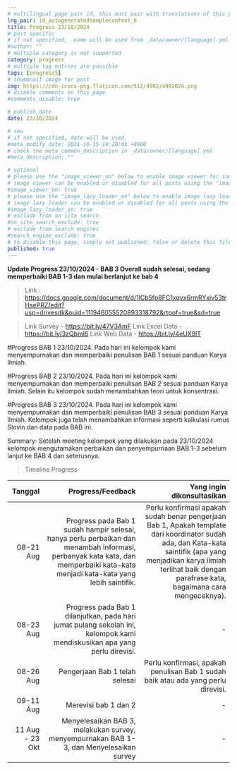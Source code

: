 ```yaml
---
# multilingual page pair id, this must pair with translations of this page. (This name must be unique)
lng_pair: id_autogeneratedsamplecontent_6
title: Progress 23/10/2024
# post specific
# if not specified, .name will be used from _data/owner/[language].yml
#author: ""
# multiple category is not supported
category: progress
# multiple tag entries are possible
tags: [progress5]
# thumbnail image for post
img: https://cdn-icons-png.flaticon.com/512/4992/4992624.png
# disable comments on this page
#comments_disable: true

# publish date
date: 23/10/2024

# seo
# if not specified, date will be used.
#meta_modify_date: 2021-10-15 19:20:03 +0900
# check the meta_common_description in _data/owner/[language].yml
#meta_description: ""

# optional
# please use the "image_viewer_on" below to enable image viewer for individual pages or posts (_posts/ or [language]/_posts folders).
# image viewer can be enabled or disabled for all posts using the "image_viewer_posts: true" setting in _data/conf/main.yml.
#image_viewer_on: true
# please use the "image_lazy_loader_on" below to enable image lazy loader for individual pages or posts (_posts/ or [language]/_posts folders).
# image lazy loader can be enabled or disabled for all posts using the "image_lazy_loader_posts: true" setting in _data/conf/main.yml.
#image_lazy_loader_on: true
# exclude from on site search
#on_site_search_exclude: true
# exclude from search engines
#search_engine_exclude: true
# to disable this page, simply set published: false or delete this file
published: true
---
```


**Update Progress 23/10/2024 - BAB 3 Overall sudah selesai, sedang memperbaiki BAB 1-3 dan mulai berlanjut ke bab 4**

> Link : https://docs.google.com/document/d/1lCb5fp8FC1xqvx6rmRYxiv53trHsePRZ/edit?usp=drivesdk&ouid=111946055520893318792&rtpof=true&sd=true

>Link Survey - https://bit.ly/47V3AmF
>Link Excel Data - https://bit.ly/3zQbml6
>Link Web Data - https://bit.ly/4eUX9lT 

#Progress BAB 1 23/10/2024.
Pada hari ini kelompok kami menyempurnakan dan memperbaiki penulisan BAB 1 sesuai panduan Karya Ilmiah.

#Progress BAB 2 23/10/2024. 
Pada hari ini kelompok kami menyempurnakan dan memperbaiki penulisan BAB 2 sesuai panduan Karya Ilmiah.
Selain itu kelompok sudah menambahkan teori untuk konsentrasi.

#Progress BAB 3 23/10/2024. 
Pada hari ini kelompok kami menyempurnakan dan memperbaiki penulisan BAB 3 sesuai panduan Karya Ilmiah.
Kelompok juga telah menambahkan informasi seperti kalkulasi rumus Slovin dan data pada BAB ini.

Summary:
Setelah meeting kelompok yang dilakukan pada 23/10/2024 kelompok mengutamakan perbaikan dan penyempurnaan BAB 1-3 sebelum lanjut ke BAB 4 dan seterusnya.

> Timeline Progress

|       Tanggal       |   Progress/Feedback                           |     Yang ingin dikonsultasikan    |
| ------------------: | --------------------------------------------: | --------------------------------: |
|      08-21 Aug      | Progress pada Bab 1 sudah hampir selesai, hanya perlu perbaikan dan menambah informasi, perbanyak kata kata, dan memperbaiki kata-kata menjadi kata-kata yang lebih saintifik.| Perlu konfirmasi apakah sudah benar pengerjaan Bab 1, Apakah template dari koordinator sudah ada, dan Kata-kata saintifik (apa yang menjadikan karya ilmiah terlihat baik dengan parafrase kata, bagaimana cara mengeceknya). |
|      08-23 Aug      | Progress pada Bab 1 dilanjutkan, pada hari jumat pulang sekolah ini, kelompok kami mendiskusikan apa yang perlu direvisi. | - |
|      08-26 Aug      | Pengerjaan Bab 1 telah selesai | Perlu konfirmasi, apakah penulisan Bab 1 sudah baik atau ada yang perlu direvisi. |
|      09-11 Aug      | Merevisi bab 1 dan 2 | - |
|      11 Aug - 23 Okt    | Menyelesaikan BAB 3, melakukan survey, menyempurnakan BAB 1-3, dan Menyelesaikan survey | - |

